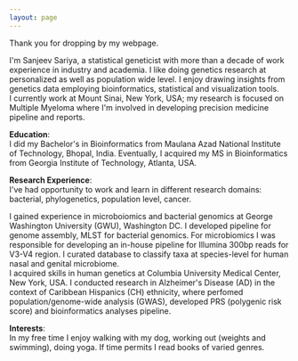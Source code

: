 ```yaml
---
layout: page
---
```


Thank you for dropping by my webpage.

I'm Sanjeev Sariya, a statistical geneticist with more than a decade of work experience in industry and academia. I like doing genetics research at personalized as well as population wide level. I enjoy drawing insights from genetics data employing bioinformatics, statistical and visualization tools.  
I currently work at Mount Sinai, New York, USA; my research is focused on Multiple Myeloma where I'm involved in developing precision medicine pipeline and reports.

**Education**:  
I did my Bachelor's in Bioinformatics from Maulana Azad National Institute of Technology, Bhopal, India. Eventually, I acquired my MS in Bioinformatics from Georgia Institute of Technology, Atlanta, USA. 

**Research Experience**:  
I've had opportunity to work and learn in different research domains: bacterial, phylogenetics, population level, cancer.    

I gained experience in microboiomics and bacterial genomics at George Washington University (GWU), Washington DC. I developed pipeline for genome assembly, MLST for bacterial genomics. For microbiomics I was responsible for developing an in-house pipeline for Illumina 300bp reads for V3-V4 region. I curated database to classify taxa at species-level for human nasal and genital microbiome.  
I acquired skills in human genetics at Columbia University Medical Center, New York, USA. I conducted research in Alzheimer's Disease (AD) in the context of Caribbean Hispanics (CH) ethnicity, where perfomed population/genome-wide analysis (GWAS), developed PRS (polygenic risk score) and bioinformatics analyses pipeline. 

**Interests**:   
In my free time I enjoy walking with my dog, working out (weights and swimming), doing yoga. If time permits I read books of varied genres. 




